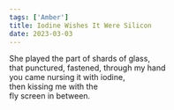 ```yaml
---  
tags: ['Amber']
title: Iodine Wishes It Were Silicon
date: 2023-03-03
---
```


She played the part of shards of glass,  
that punctured, fastened, through my hand  
you came nursing it with iodine,  
then kissing me with the  
fly screen in between.

